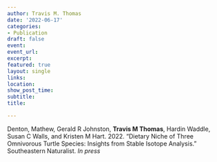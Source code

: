 ```yaml
---
author: Travis M. Thomas
date: '2022-06-17'
categories:
- Publication
draft: false
event: 
event_url: 
excerpt:   
featured: true
layout: single
links:
location: 
show_post_time: 
subtitle:   
title:

---
```


Denton, Mathew, Gerald R Johnston, **Travis M Thomas**, Hardin Waddle, Susan C Walls, and Kristen M Hart. 2022. “Dietary Niche of Three Omnivorous Turtle Species: Insights from Stable Isotope Analysis.” Southeastern Naturalist. *In press*
